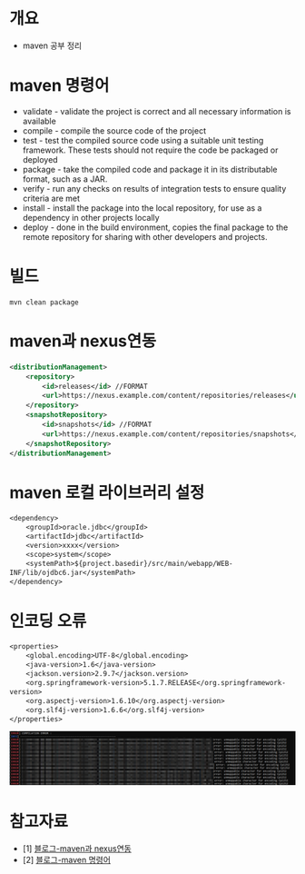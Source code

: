 # 개요
* maven 공부 정리

# maven 명령어
* validate - validate the project is correct and all necessary information is available
* compile - compile the source code of the project
* test - test the compiled source code using a suitable unit testing framework. These tests should not require the code be packaged or deployed
* package - take the compiled code and package it in its distributable format, such as a JAR.
* verify - run any checks on results of integration tests to ensure quality criteria are met
* install - install the package into the local repository, for use as a dependency in other projects locally
* deploy - done in the build environment, copies the final package to the remote repository for sharing with other developers and projects.

# 빌드
```
mvn clean package
```

# maven과 nexus연동
```xml
<distributionManagement>
    <repository>
        <id>releases</id> //FORMAT
        <url>https://nexus.example.com/content/repositories/releases</url>
    </repository>
    <snapshotRepository>
        <id>snapshots</id> //FORMAT
        <url>https://nexus.example.com/content/repositories/snapshots</url>
    </snapshotRepository>
</distributionManagement>
```

# maven 로컬 라이브러리 설정
```
<dependency>
    <groupId>oracle.jdbc</groupId>
    <artifactId>jdbc</artifactId>
    <version>xxxx</version>
    <scope>system</scope>
    <systemPath>${project.basedir}/src/main/webapp/WEB-INF/lib/ojdbc6.jar</systemPath>
</dependency>
```

# 인코딩 오류
```
<properties>
    <global.encoding>UTF-8</global.encoding>
    <java-version>1.6</java-version>
    <jackson.version>2.9.7</jackson.version>
    <org.springframework-version>5.1.7.RELEASE</org.springframework-version>
    <org.aspectj-version>1.6.10</org.aspectj-version>
    <org.slf4j-version>1.6.6</org.slf4j-version>
</properties>
```

![](imgs/encoding_cp1252.png)


# 참고자료
* [1] [블로그-maven과 nexus연동](https://www.lesstif.com/sonatype-nexus/%EB%A9%94%EC%9D%B4%EB%B8%90%EA%B3%BC-%EC%97%B0%EA%B3%84-31850837.html)
* [2] [블로그-maven 명령어](https://yongary.tistory.com/255)
